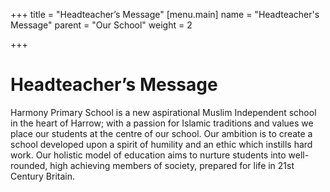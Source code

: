 +++
title = "Headteacher’s Message"
[menu.main]
name = "Headteacher's Message"
parent = "Our School"
weight = 2

+++
# Headteacher’s Message

Harmony Primary School is a new aspirational Muslim Independent school in the heart of Harrow; with a passion for Islamic traditions and values we place our students at the centre of our school. Our ambition is to create a school developed upon a spirit of humility and an ethic which instills hard work. Our holistic model of education aims to nurture students into well-rounded, high achieving members of society, prepared for life in 21st Century Britain.